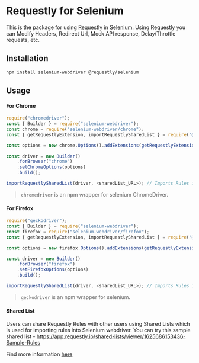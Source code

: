# Requestly for Selenium

This is the package for using [Requestly](https://requestly.io) in [Selenium](https://www.selenium.dev/). Using Requestly you can Modify Headers, Redirect Url, Mock API response, Delay/Throttle requests, etc.

## Installation

```sh
npm install selenium-webdriver @requestly/selenium
```

## Usage

#### For Chrome

```js
require("chromedriver");
const { Builder } = require("selenium-webdriver");
const chrome = require("selenium-webdriver/chrome");
const { getRequestlyExtension, importRequestlySharedList } = require("@requestly/selenium");

const options = new chrome.Options().addExtensions(getRequestlyExtension("chrome"));

const driver = new Builder()
    .forBrowser("chrome")
    .setChromeOptions(options)
    .build();

importRequestlySharedList(driver, <sharedList_URL>); // Imports Rules in Selenium using Requestly sharedList feature

```

> `chromedriver` is an npm wrapper for selenium ChromeDriver.

#### For Firefox

```js
require("geckodriver");
const { Builder } = require("selenium-webdriver");
const firefox = require("selenium-webdriver/firefox");
const { getRequestlyExtension, importRequestlySharedList } = require("@requestly/selenium");

const options = new firefox.Options().addExtensions(getRequestlyExtension("firefox"));

const driver = new Builder()
    .forBrowser("firefox")
    .setFirefoxOptions(options)
    .build();

importRequestlySharedList(driver, <sharedList_URL>); // Imports Rules in Selenium using Requestly sharedList feature

```

> `geckodriver` is an npm wrapper for selenium.

#### Shared List

Users can share Requestly Rules with other users using Shared Lists which is used for importing rules into Selenium webdriver. You can try this sample shared list - https://app.requestly.io/shared-lists/viewer/1625686153436-Sample-Rules

Find more information [here](https://requestly.io/blog/2018/06/14/share-rules-with-other-users/)
